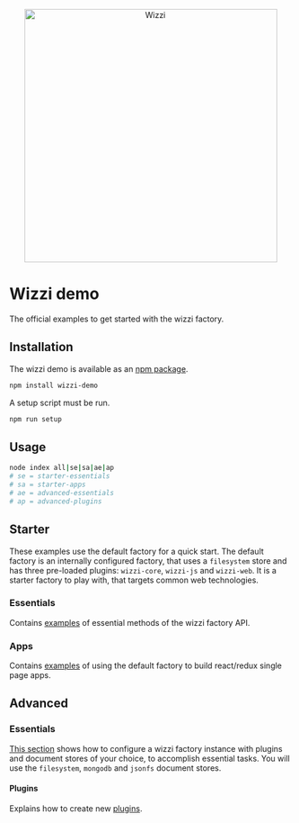 
<p align="center"><a rel="noopener" target="_blank" href="https://wizzifactory.github.io"><img width="450" src="https://wizzifactory.github.io/images/logo.svg" alt="Wizzi"></img></a></p>

# Wizzi demo
The official examples to get started with the wizzi factory.
## Installation
The wizzi demo is available as an [npm package](https://www.npmjs.com/package/wizzi-demo).
```sh
npm install wizzi-demo
```
A setup script must be run.
```sh
npm run setup
```
## Usage
```sh
node index all|se|sa|ae|ap
# se = starter-essentials
# sa = starter-apps
# ae = advanced-essentials
# ap = advanced-plugins
```
## Starter
These examples use the default factory for a quick start.
The default factory is an internally configured factory, that uses a `filesystem` store and has three pre-loaded plugins: `wizzi-core`, `wizzi-js` and `wizzi-web`. It is a starter factory to play with, that targets common web technologies.
### Essentials
Contains [examples](https://github.com/wizzifactory/wizzi-demo/tree/master/starter/essentials) of essential methods of the wizzi factory API.
### Apps
Contains [examples](https://github.com/wizzifactory/wizzi-demo/tree/master/starter/apps) of using the default factory to build react/redux single page apps.
## Advanced
### Essentials
[This section](https://github.com/wizzifactory/wizzi-demo/tree/master/advanced/essentials) shows how to configure a wizzi factory instance with plugins and document stores of your choice, to accomplish essential tasks.
You will use the `filesystem`, `mongodb` and `jsonfs` document stores.
#### Plugins
Explains how to create new [plugins](https://github.com/wizzifactory/wizzi-demo/tree/master/advanced/plugins).
